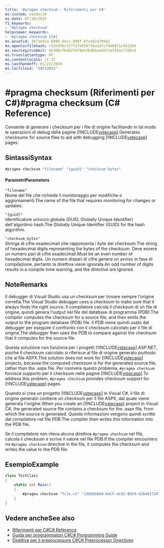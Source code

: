 ```yaml
---
title: '#pragma checksum - Riferimenti per C#'
ms.custom: seodec18
ms.date: 07/20/2015
f1_keywords:
- '#pragma checksum'
helpviewer_keywords:
- '#pragma checksum [C#]'
ms.assetid: 3673e4ca-6098-4ec1-890f-8fceb2a794a2
ms.openlocfilehash: c52e93bcf5771fe556730a1d7cf45b8f1c9432b6
ms.sourcegitcommit: 6b308cf6d627d78ee36dbbae8972a310ac7fd6c8
ms.translationtype: HT
ms.contentlocale: it-IT
ms.lasthandoff: 01/23/2019
ms.locfileid: "54513022"
---
```

# <a name="pragma-checksum-c-reference"></a><span data-ttu-id="70314-102">#pragma checksum (Riferimenti per C#)</span><span class="sxs-lookup"><span data-stu-id="70314-102">#pragma checksum (C# Reference)</span></span>
<span data-ttu-id="70314-103">Consente di generare i checksum per i file di origine facilitando in tal modo le operazioni di debug delle pagine [!INCLUDE[vstecasp](~/includes/vstecasp-md.md)].</span><span class="sxs-lookup"><span data-stu-id="70314-103">Generates checksums for source files to aid with debugging [!INCLUDE[vstecasp](~/includes/vstecasp-md.md)] pages.</span></span>  
  
## <a name="syntax"></a><span data-ttu-id="70314-104">Sintassi</span><span class="sxs-lookup"><span data-stu-id="70314-104">Syntax</span></span>  
  
```csharp
#pragma checksum "filename" "{guid}" "checksum bytes"  
```  
  
#### <a name="parameters"></a><span data-ttu-id="70314-105">Parametri</span><span class="sxs-lookup"><span data-stu-id="70314-105">Parameters</span></span>  
 `"filename"`  
 <span data-ttu-id="70314-106">Nome del file che richiede il monitoraggio per modifiche o aggiornamenti.</span><span class="sxs-lookup"><span data-stu-id="70314-106">The name of the file that requires monitoring for changes or updates.</span></span>  
  
 `"{guid}"`  
 <span data-ttu-id="70314-107">Identificatore univoco globale (GUID, Globally Unique Identifier) dell'algoritmo hash.</span><span class="sxs-lookup"><span data-stu-id="70314-107">The Globally Unique Identifier (GUID) for the hash algorithm.</span></span>  
  
 `"checksum_bytes"`  
 <span data-ttu-id="70314-108">Stringa di cifre esadecimali che rappresenta i byte del checksum.</span><span class="sxs-lookup"><span data-stu-id="70314-108">The string of hexadecimal digits representing the bytes of the checksum.</span></span> <span data-ttu-id="70314-109">Deve essere un numero pari di cifre esadecimali.</span><span class="sxs-lookup"><span data-stu-id="70314-109">Must be an even number of hexadecimal digits.</span></span> <span data-ttu-id="70314-110">Un numero dispari di cifre genera un avviso in fase di compilazione, pertanto la direttiva viene ignorata.</span><span class="sxs-lookup"><span data-stu-id="70314-110">An odd number of digits results in a compile-time warning, and the directive are ignored.</span></span>  
  
## <a name="remarks"></a><span data-ttu-id="70314-111">Note</span><span class="sxs-lookup"><span data-stu-id="70314-111">Remarks</span></span>  
 <span data-ttu-id="70314-112">Il debugger di Visual Studio usa un checksum per trovare sempre l'origine corretta.</span><span class="sxs-lookup"><span data-stu-id="70314-112">The Visual Studio debugger uses a checksum to make sure  that it always finds the right source.</span></span> <span data-ttu-id="70314-113">Il compilatore calcola il checksum di un file di origine, quindi genera l'output nel file del database di programma (PDB).</span><span class="sxs-lookup"><span data-stu-id="70314-113">The compiler computes the checksum for a source file, and then emits the output to the program database (PDB) file.</span></span> <span data-ttu-id="70314-114">Il PDB viene quindi usato dal debugger per eseguire il confronto con il checksum calcolato per il file di origine.</span><span class="sxs-lookup"><span data-stu-id="70314-114">The debugger then uses the PDB to compare against the checksum that it computes for the source file.</span></span>  
  
 <span data-ttu-id="70314-115">Questa soluzione non funziona per i progetti [!INCLUDE[vstecasp](~/includes/vstecasp-md.md)] ASP.NET, poiché il checksum calcolato si riferisce al file di origine generato piuttosto che al file ASPX.</span><span class="sxs-lookup"><span data-stu-id="70314-115">This solution does not work for [!INCLUDE[vstecasp](~/includes/vstecasp-md.md)] projects, because the computed checksum is for the generated source file, rather than the .aspx file.</span></span> <span data-ttu-id="70314-116">Per risolvere questo problema, `#pragma checksum` fornisce supporto per il checksum nelle pagine [!INCLUDE[vstecasp](~/includes/vstecasp-md.md)].</span><span class="sxs-lookup"><span data-stu-id="70314-116">To address this problem, `#pragma checksum` provides checksum support for [!INCLUDE[vstecasp](~/includes/vstecasp-md.md)] pages.</span></span>  
  
 <span data-ttu-id="70314-117">Quando si crea un progetto [!INCLUDE[vstecasp](~/includes/vstecasp-md.md)] in Visual C#, il file di origine generato contiene un checksum per il file ASPX, dal quale viene generata l'origine.</span><span class="sxs-lookup"><span data-stu-id="70314-117">When you create an [!INCLUDE[vstecasp](~/includes/vstecasp-md.md)] project in Visual C#, the generated source file contains a checksum for the .aspx file, from which the source is generated.</span></span> <span data-ttu-id="70314-118">Queste informazioni vengono quindi scritte dal compilatore nel file PDB.</span><span class="sxs-lookup"><span data-stu-id="70314-118">The compiler then writes this information into the PDB file.</span></span>  
  
 <span data-ttu-id="70314-119">Se il compilatore non rileva alcuna direttiva `#pragma checksum` nel file, calcola il checksum e scrive il valore nel file PDB.</span><span class="sxs-lookup"><span data-stu-id="70314-119">If the compiler encounters no `#pragma checksum` directive in the file, it computes the checksum and writes the value to the PDB file.</span></span>  
  
## <a name="example"></a><span data-ttu-id="70314-120">Esempio</span><span class="sxs-lookup"><span data-stu-id="70314-120">Example</span></span>  
  
```csharp
class TestClass  
{  
    static int Main()  
    {  
        #pragma checksum "file.cs" "{406EA660-64CF-4C82-B6F0-42D48172A799}" "ab007f1d23d9" // New checksum  
    }  
}  
```  
  
## <a name="see-also"></a><span data-ttu-id="70314-121">Vedere anche</span><span class="sxs-lookup"><span data-stu-id="70314-121">See also</span></span>

- [<span data-ttu-id="70314-122">Riferimenti per C#</span><span class="sxs-lookup"><span data-stu-id="70314-122">C# Reference</span></span>](../../../csharp/language-reference/index.md)
- [<span data-ttu-id="70314-123">Guida per programmatori C#</span><span class="sxs-lookup"><span data-stu-id="70314-123">C# Programming Guide</span></span>](../../../csharp/programming-guide/index.md)
- [<span data-ttu-id="70314-124">Direttive per il preprocessore C#</span><span class="sxs-lookup"><span data-stu-id="70314-124">C# Preprocessor Directives</span></span>](../../../csharp/language-reference/preprocessor-directives/index.md)
